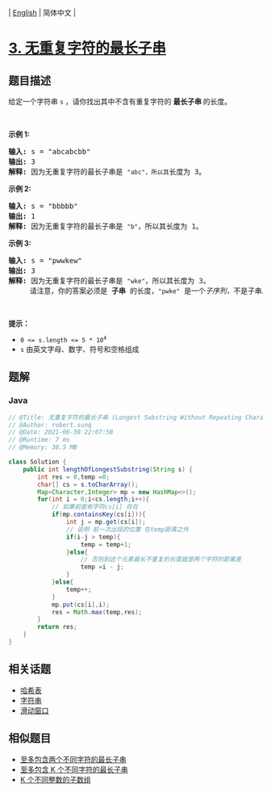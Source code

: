 
| [English](README_EN.md) | 简体中文 |

# [3. 无重复字符的最长子串](https://leetcode.cn//problems/longest-substring-without-repeating-characters/)

## 题目描述

<p>给定一个字符串 <code>s</code> ，请你找出其中不含有重复字符的&nbsp;<strong>最长子串&nbsp;</strong>的长度。</p>

<p>&nbsp;</p>

<p><strong>示例&nbsp;1:</strong></p>

<pre>
<strong>输入: </strong>s = "abcabcbb"
<strong>输出: </strong>3 
<strong>解释:</strong> 因为无重复字符的最长子串是 <code>"abc"，所以其</code>长度为 3。
</pre>

<p><strong>示例 2:</strong></p>

<pre>
<strong>输入: </strong>s = "bbbbb"
<strong>输出: </strong>1
<strong>解释: </strong>因为无重复字符的最长子串是 <code>"b"</code>，所以其长度为 1。
</pre>

<p><strong>示例 3:</strong></p>

<pre>
<strong>输入: </strong>s = "pwwkew"
<strong>输出: </strong>3
<strong>解释: </strong>因为无重复字符的最长子串是&nbsp;<code>"wke"</code>，所以其长度为 3。
&nbsp;    请注意，你的答案必须是 <strong>子串 </strong>的长度，<code>"pwke"</code>&nbsp;是一个<em>子序列，</em>不是子串。
</pre>

<p>&nbsp;</p>

<p><strong>提示：</strong></p>

<ul>
	<li><code>0 &lt;= s.length &lt;= 5 * 10<sup>4</sup></code></li>
	<li><code>s</code>&nbsp;由英文字母、数字、符号和空格组成</li>
</ul>


## 题解


### Java

```Java
// @Title: 无重复字符的最长子串 (Longest Substring Without Repeating Characters)
// @Author: robert.sunq
// @Date: 2021-06-30 22:07:58
// @Runtime: 7 ms
// @Memory: 38.5 MB

class Solution {
    public int lengthOfLongestSubstring(String s) {
        int res = 0,temp =0;
        char[] cs = s.toCharArray();
        Map<Character,Integer> mp = new HashMap<>();
        for(int i = 0;i<cs.length;i++){
            // 如果前面有字符cs[i] 存在
            if(mp.containsKey(cs[i])){
                int j = mp.get(cs[i]);
                // 说明 前一次出现的位置 在temp距离之外
                if(i-j > temp){
                    temp = temp+1;
                }else{
                    // 否则到这个元素最长不重复的长度就是两个字符的距离差
                    temp =i - j;
                }
            }else{
                temp++;
            }
            mp.put(cs[i],i);
            res = Math.max(temp,res);
        }
        return res;
    }
}
```



## 相关话题

- [哈希表](https://leetcode.cn//tag/hash-table)
- [字符串](https://leetcode.cn//tag/string)
- [滑动窗口](https://leetcode.cn//tag/sliding-window)

## 相似题目


- [至多包含两个不同字符的最长子串](../longest-substring-with-at-most-two-distinct-characters/README.md)
- [至多包含 K 个不同字符的最长子串](../longest-substring-with-at-most-k-distinct-characters/README.md)
- [K 个不同整数的子数组](../subarrays-with-k-different-integers/README.md)

